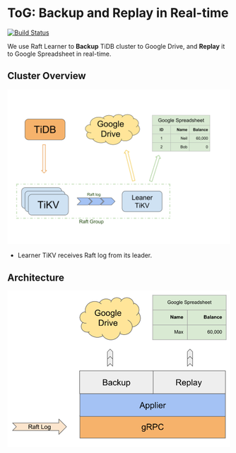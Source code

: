 # ToG: Backup and Replay in Real-time

[![Build Status](https://travis-ci.org/overvenus/tidbongoogle.svg?branch=master)](https://travis-ci.org/overvenus/tidbongoogle)

We use Raft Learner to **Backup** TiDB cluster to Google Drive, and **Replay**
it to Google Spreadsheet in real-time.

## Cluster Overview

![Overview](./images/overview.svg)

* Learner TiKV receives Raft log from its leader.

## Architecture

![Architecture](./images/architecture.svg)
